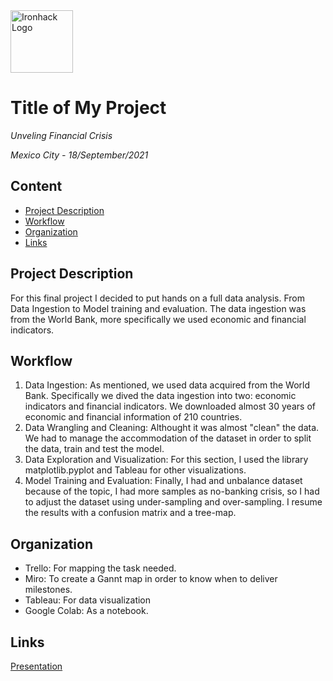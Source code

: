 <img src="https://bit.ly/2VnXWr2" alt="Ironhack Logo" width="100"/>

# Title of My Project
*Unveling Financial Crisis*

*Mexico City - 18/September/2021*

## Content
- [Project Description](#project-description)
- [Workflow](#workflow)
- [Organization](#organization)
- [Links](#links)

<a name="project-description"></a>

## Project Description
For this final project I decided to put hands on a full data analysis. From Data Ingestion to Model training and evaluation. The data ingestion was from the World Bank, more specifically we used economic and financial indicators.

<a name="workflow"></a>

## Workflow
1. Data Ingestion: As mentioned, we used data acquired from the World Bank. Specifically we dived the data ingestion into two: economic indicators and financial indicators. We downloaded almost 30 years of economic and financial information of 210 countries. 
2. Data Wrangling and Cleaning: Althought it was almost "clean" the data. We had to manage the accommodation of the dataset in order to split the data, train and test the model. 
3. Data Exploration and Visualization: For this section, I used the library matplotlib.pyplot and Tableau for other visualizations. 
4. Model Training and Evaluation: Finally, I had and unbalance dataset because of the topic, I had more samples as no-banking crisis, so I had to adjust the dataset using under-sampling and over-sampling. I resume the results with a confusion matrix and a tree-map.

<a name="organization"></a>

## Organization
- Trello: For mapping the task needed. 
- Miro: To create a Gannt map in order to know when to deliver milestones. 
- Tableau: For data visualization
- Google Colab: As a notebook. 

<a name="links"></a>

## Links
[Presentation](https://docs.google.com/presentation/d/1ARrwPD8sT81aki32kvDymdjc9-zwllRJ0q7AuYCBzjY/edit?usp=sharing)
